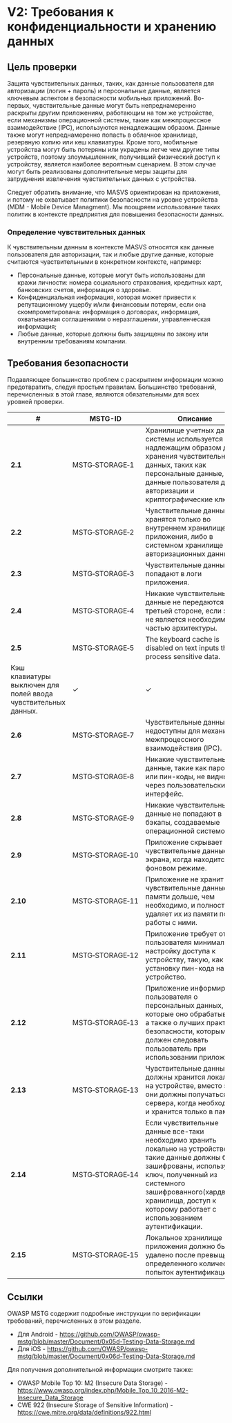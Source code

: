 # V2: Требования к конфиденциальности и хранению данных

## Цель проверки

Защита чувствительных данных, таких, как данные пользователя для авторизации (логин + пароль) и персональные данные, является ключевым аспектом в безопасности мобильных приложений. Во-первых, чувствительные данные могут  быть непреднамеренно раскрыты другим приложениям, работающим на том же устройстве, если механизмы операционной системы, такие как межпроцессное взаимодействие (IPC), используются ненадлежащим образом. Данные также могут непреднамеренно попасть в облачное хранилище, резервную копию или кеш клавиатуры. Кроме того, мобильные устройства могут быть потеряны или украдены легче чем другие типы устройств, поэтому злоумышленник, получивший физический доступ к устройству, является наиболее вероятным сценарием. В этом случае могут быть реализованы дополнительные меры защиты для затруднения извлечения чувствительных данных с устройства.

Следует обратить внимание, что MASVS ориентирован на приложения, и потому не охватывает политики безопасности на уровне устройства (MDM - Mobile Device Managment). Мы поощряем использование таких политик в контексте предприятия для повышения безопасности данных.

### Определение чувствительных данных

К чувствительным данным в контексте MASVS относятся как данные пользователя для авторизации, так и любые другие данные, которые считаются чувствительными в конкретном контексте, например:

- Персональные данные, которые могут быть использованы для кражи личности: номера социального страхования, кредитных карт, банковских счетов, информация о здоровье.
- Конфиденциальная информация, которая может привести к репутационному ущербу и/или финансовым потерям, если она скомпрометирована: информация о договорах, информация, охватываемая соглашениями о неразглашении, управленческая информация;
- Любые данные, которые должны быть защищены по закону или внутренним требованиям компании.

<div style="page-break-after: always;">
</div>

## Требования безопасности

Подавляющее большинство проблем с раскрытием информации можно предотвратить, следуя простым правилам. Большинство требований, перечисленных в этой главе, являются обязательными для всех уровней проверки.

| # | MSTG-ID | Описание | L1 | L2 |
| --- | --- | --- | --- | --- |
| **2.1** | MSTG‑STORAGE‑1 | Хранилище учетных данных системы используется надлежащим образом для хранения чувствительных данных, таких как персональные данные, данные пользователя для авторизации и криптографические ключи. | ✓ | ✓ |
| **2.2** | MSTG‑STORAGE‑2 | Чувствительные данные хранятся только во внутреннем хранилище приложения, либо в системном хранилище авторизационных данных. | ✓ | ✓ |
| **2.3** | MSTG‑STORAGE‑3 | Чувствительные данные не попадают в логи приложения. | ✓ | ✓ |
| **2.4** | MSTG‑STORAGE‑4 | Никакие чувствительные данные не передаются третьей стороне, если это не является необходимой частью архитектуры. | ✓ | ✓ |
| **2.5** | MSTG‑STORAGE‑5 | The keyboard cache is disabled on text inputs that process sensitive data.
Кэш клавиатуры выключен для полей ввода чувствительных данных. | ✓ | ✓ |
| **2.6** | MSTG‑STORAGE‑7 | Чувствительные данные недоступны для механизмов межпроцессного взаимодействия (IPC). | ✓ | ✓ |
| **2.7** | MSTG‑STORAGE‑8 | Никакие чувствительные данные, такие как пароли или пин-коды, не видны через пользовательский интерфейс. | ✓ | ✓ |
| **2.8** | MSTG‑STORAGE‑9 | Никакие чувствительные данные не попадают в бэкапы, создаваемые операционной системой. |   | ✓ |
| **2.9** | MSTG‑STORAGE‑10 | Приложение скрывает чувствительные данные с экрана, когда находится в фоновом режиме. |  | ✓ |
| **2.10** | MSTG‑STORAGE‑11 | Приложение не хранит чувствительные данные в памяти дольше, чем необходимо, и полностью удаляет их из памяти после работы с ними. |  | ✓ |
| **2.11** | MSTG‑STORAGE‑12 | Приложение требует от пользователя минимальную настройку доступа к устройству, такую, как установку пин-кода на устройство. |  | ✓ |
| **2.12** | MSTG‑STORAGE‑13 | Приложение информирует пользователя о персональных данных, которые оно обрабатывает, а также о лучших практиках безопасности, которым должен следовать пользователь при использовании приложения. |  | ✓ |
| **2.13** | MSTG‑STORAGE‑13 | Чувствительные данные не должны хранится локально на устройстве, вместо этого они должны получаться с сервера, когда необходимы, и хранится только в памяти. |  | ✓ |
| **2.14** | MSTG‑STORAGE‑14 | Если чувствительные данные все-таки необходимо хранить локально на устройстве, то такие данные должны быть зашифрованы, используя ключ, полученный из системного зашифрованного(хардварно) хранилища, доступ к которому работает с использованием аутентификации.|  | ✓ |
| **2.15** | MSTG‑STORAGE‑15 | Локальное хранилище приложения должно быть удалено после превыщения определенного количества попыток аутентификации. |  | ✓ |

## Ссылки

OWASP MSTG содержит подробные инструкции по верификации требований, перечисленных в этом разделе.

- Для Android - <https://github.com/OWASP/owasp-mstg/blob/master/Document/0x05d-Testing-Data-Storage.md>
- Для iOS - <https://github.com/OWASP/owasp-mstg/blob/master/Document/0x06d-Testing-Data-Storage.md>

Для получения дополнительной информации смотрите также:

- OWASP Mobile Top 10: M2 (Insecure Data Storage) - <https://www.owasp.org/index.php/Mobile_Top_10_2016-M2-Insecure_Data_Storage>
- CWE 922 (Insecure Storage of Sensitive Information) - <https://cwe.mitre.org/data/definitions/922.html>
